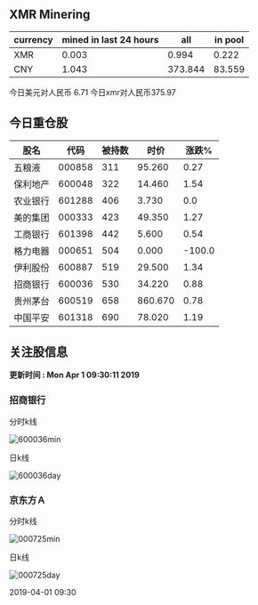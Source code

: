 ## XMR Minering

|currency|mined in last 24 hours|all|in pool|
|---|---|---|---|
|XMR|0.003|0.994|0.222|
|CNY|1.043|373.844|83.559|

今日美元对人民币 6.71	今日xmr对人民币375.97


## 今日重仓股 

|股名|代码|被持数|时价|涨跌%|
|---|---|---|---|---|
|五粮液|000858|311|95.260|0.27|
|保利地产|600048|322|14.460|1.54|
|农业银行|601288|406|3.730|0.0|
|美的集团|000333|423|49.350|1.27|
|工商银行|601398|442|5.600|0.54|
|格力电器|000651|504|0.000|-100.0|
|伊利股份|600887|519|29.500|1.34|
|招商银行|600036|530|34.220|0.88|
|贵州茅台|600519|658|860.670|0.78|
|中国平安|601318|690|78.020|1.19|

## 关注股信息
**更新时间 : Mon Apr  1 09:30:11 2019**
### 招商银行 
分时k线

![600036min](http://image.sinajs.cn/newchart/min/n/sh600036.gif)

日k线

![600036day](http://image.sinajs.cn/newchart/daily/n/sh600036.gif)

### 京东方Ａ 
分时k线

![000725min](http://image.sinajs.cn/newchart/min/n/sz000725.gif)

日k线

![000725day](http://image.sinajs.cn/newchart/daily/n/sz000725.gif)

2019-04-01 09:30